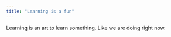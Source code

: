 ```yaml
---
title: "Learning is a fun"
---
```


Learning is an art to learn something. Like we are doing right now.
